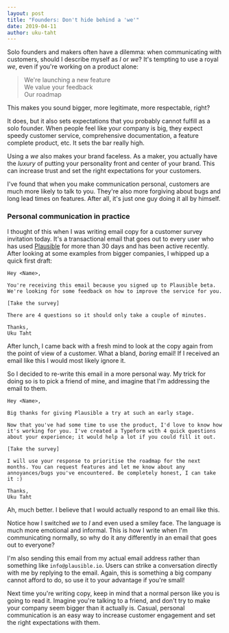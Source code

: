 ```yaml
---
layout: post
title: "Founders: Don't hide behind a 'we'"
date: 2019-04-11
author: uku-taht
---
```


Solo founders and makers often have a dilemma: when communicating with customers, should I describe myself
as _I_ or _we_? It's tempting to use a royal _we_, even if you're working on a product alone:

> We're launching a new feature<br />
> We value your feedback<br/>
> Our roadmap<br/>

This makes you sound bigger, more legitimate, more respectable, right?

It does, but it also sets expectations that you probably cannot fulfill as a solo founder. When people feel like your company is big, they expect speedy customer service, comprehensive documentation, a feature complete product, etc. It sets the bar really high.

Using a _we_ also makes your brand faceless. As a maker,
you actually have the _luxury_ of putting your personality
front and center of your brand. This can increase trust and set the right expectations for your customers.

I've found that when you make communication personal, customers are much more likely to talk to
you. They're also more forgiving about bugs and long lead times on features.
After all, it's just one guy doing it all by himself.

### Personal communication in practice

I thought of this when I was writing email copy for a customer survey invitation today. It's a
transactional email that goes out to every user who has used [Plausible](https://plausible.io) for more than 30 days
and has been active recently. After looking at some examples from bigger companies,
I whipped up a quick first draft:

```
Hey <Name>,

You're receiving this email because you signed up to Plausible beta. We're looking for some feedback on how to improve the service for you.

[Take the survey]

There are 4 questions so it should only take a couple of minutes.

Thanks,
Uku Taht
```

After lunch, I came back with a fresh mind to look at the copy again from the point of view of a customer. What a bland, _boring_ email!  If I received an email like this I would most likely ignore it.

So I decided to re-write this email in a more personal way. My trick for doing
so is to pick a friend of mine, and imagine that I'm addressing the email to them.
```
Hey <Name>,

Big thanks for giving Plausible a try at such an early stage.

Now that you've had some time to use the product, I'd love to know how it's working for you. I've created a Typeform with 4 quick questions about your experience; it would help a lot if you could fill it out.

[Take the survey]

I will use your response to prioritise the roadmap for the next months. You can request features and let me know about any annoyances/bugs you've encountered. Be completely honest, I can take it :)

Thanks,
Uku Taht
```

Ah, much better. I believe that I would actually respond to an email like this.

Notice how I switched _we_ to _I_ and even used a smiley face. The language is much more emotional and informal.
This is how I write when I'm communicating normally,
so why do it any differently in an email that goes out to everyone?

I'm also sending this email from my actual email address rather than something like `info@plausible.io`.
Users can strike a conversation directly with me by replying to the email. Again,
this is something a big company cannot afford to do, so use it to your advantage if you're small!

Next time you're writing copy, keep in mind that a normal person like you is going to read it. Imagine you're talking to a friend,
and don't try to make your company seem bigger than it actually is. Casual, personal communication is an easy way to increase customer
engagement and set the right expectations with them.
